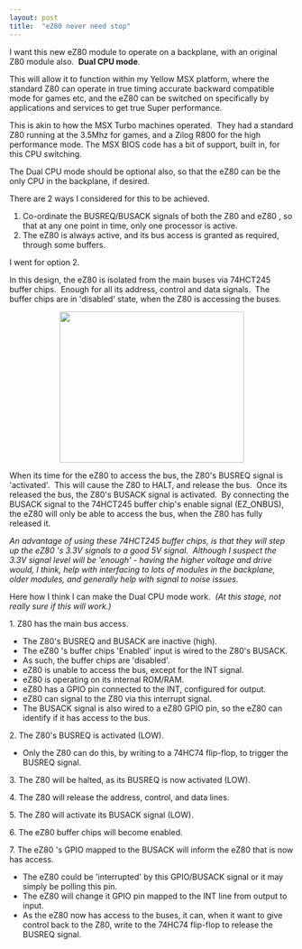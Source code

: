 ```yaml
---
layout: post
title:  "eZ80 never need stop"
---
```


<p>I want this new eZ80 module to operate on a backplane, with an original Z80 module also.&nbsp; <strong>Dual CPU mode</strong>.&nbsp;&nbsp;</p>

<p>This will allow it to function within my Yellow MSX platform, where the standard Z80 can operate in true timing accurate backward compatible mode for games etc, and the eZ80&nbsp;can be switched on specifically by applications and services to get true Super performance.&nbsp;&nbsp;<br></p>


<p>This is akin to how the MSX Turbo machines operated.&nbsp; They had a standard Z80 running at the 3.5Mhz for games, and a Zilog R800 for the high performance mode. The MSX BIOS code has a bit of support, built in, for this CPU switching.</p>


<p>The Dual CPU mode should be optional also, so that the eZ80&nbsp;can be the only CPU in the backplane, if desired.</p>


<p>There are 2 ways I considered for this to be achieved.</p>


<ol><li>Co-ordinate the BUSREQ/BUSACK signals of both the Z80 and eZ80&nbsp;, so that at any one point in time, only one processor is active.</li><li>The eZ80&nbsp;is always active, and its bus access is granted as required, through some buffers.&nbsp;&nbsp;</li></ol>


<p>I went for option 2.</p>


<p>In this design, the eZ80&nbsp;is isolated from the main buses via 74HCT245 buffer chips.&nbsp; Enough for all its address, control and data signals.&nbsp; The buffer chips are in 'disabled' state, when the Z80 is accessing the buses.&nbsp;&nbsp;</p>


<figure style="text-align: center"><img style="width: 327px; height: 268.99px;" width="327" height="268.99" src="{{ site.baseurl }}/assets/images/buffer-schematic-clip.png"></figure>


<p>When its time for the eZ80&nbsp;to access the bus, the Z80's BUSREQ signal is 'activated'.&nbsp; This will cause the Z80 to HALT, and release the bus.&nbsp; Once its released the bus, the Z80's BUSACK signal is activated.&nbsp; By connecting the BUSACK signal to the 74HCT245 buffer chip's enable signal (EZ_ONBUS), the eZ80&nbsp;will only be able to access the bus, when the Z80 has fully released it.<br></p>


<p><em>An advantage of using these 74HCT245 buffer chips, is that they will step up the eZ80&nbsp;'s 3.3V signals to a good 5V signal.&nbsp; Although I suspect the 3.3V signal level will be 'enough' - having the higher voltage and drive would, I think, help with interfacing to lots of modules in the backplane, older modules, and generally help with signal to noise issues.</em></p>


<p>Here how I think I can make the Dual CPU mode work.&nbsp;<em> (At this stage, not really sure if this will work.)</em><br></p>


<p>1. Z80 has the main bus access.</p>


<ul><li>The Z80's BUSREQ and BUSACK are inactive (high).</li><li>The eZ80&nbsp;'s buffer chips 'Enabled' input is wired to the Z80's BUSACK.</li><li>As such, the buffer chips are 'disabled'.</li><li>eZ80&nbsp;is unable to access the bus, except for the INT signal.</li><li>eZ80&nbsp;is operating on its internal ROM/RAM.</li><li>eZ80&nbsp;has a GPIO pin connected to the INT, configured for output.</li><li>eZ80&nbsp;can signal to the Z80 via this interrupt signal.</li><li>The BUSACK signal is also wired to a eZ80&nbsp;GPIO pin, so the eZ80&nbsp;can identify if it has access to the bus.</li></ul>


<p>2. The Z80's BUSREQ is activated (LOW).</p>


<ul><li>Only the Z80 can do this, by writing to a 74HC74 flip-flop, to trigger the BUSREQ signal.</li></ul>


<p>3. The Z80 will be halted, as its BUSREQ is now activated (LOW).</p>


<p>4. The Z80 will release the address, control, and data lines.</p>


<p>5. The Z80 will activate its BUSACK signal (LOW).</p>


<p>6. The eZ80&nbsp;buffer chips will become enabled.</p>


<p>7. The eZ80&nbsp;'s GPIO mapped to the BUSACK will inform the eZ80&nbsp;that is now has access.</p>


<ul><li>The eZ80&nbsp;could be 'interrupted' by this GPIO/BUSACK signal or it may simply be polling this pin.</li><li>The eZ80&nbsp;will change it GPIO pin mapped to the INT line from output to input.</li><li>As the eZ80&nbsp;now has access to the buses, it can, when it want to give control back to the Z80, write to the 74HC74 flip-flop to release the BUSREQ signal.</li></ul>
